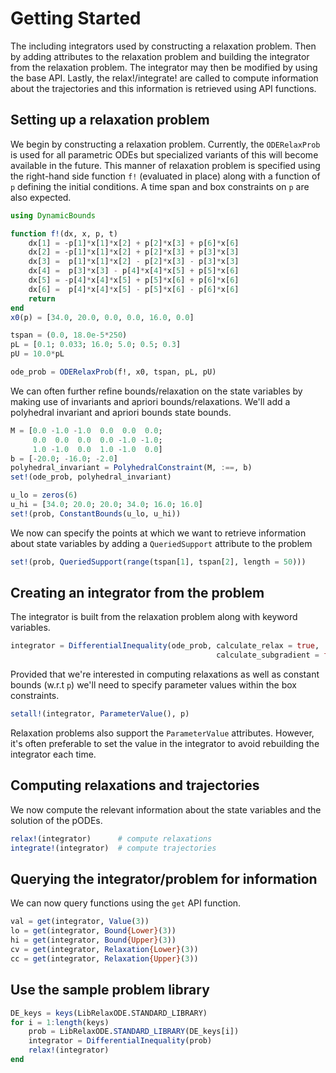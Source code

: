 # Getting Started

The including integrators used by constructing a relaxation problem.
Then by adding attributes to the relaxation problem and building
the integrator from the relaxation problem. The integrator may then
be modified by using the base API. Lastly, the relax!/integrate!
are called to compute information about the trajectories and this
information is retrieved using API functions.

## Setting up a relaxation problem

We begin by constructing a relaxation problem. Currently, the
`ODERelaxProb` is used for all parametric ODEs but specialized
variants of this will become available in the future. This
manner of relaxation problem is specified using the right-hand
side function `f!` (evaluated in place) along with a function
of `p` defining the initial conditions. A time span and box
constraints on `p` are also expected.

```julia
using DynamicBounds

function f!(dx, x, p, t)
    dx[1] = -p[1]*x[1]*x[2] + p[2]*x[3] + p[6]*x[6]
    dx[2] = -p[1]*x[1]*x[2] + p[2]*x[3] + p[3]*x[3]
    dx[3] =  p[1]*x[1]*x[2] - p[2]*x[3] - p[3]*x[3]
    dx[4] =  p[3]*x[3] - p[4]*x[4]*x[5] + p[5]*x[6]
    dx[5] = -p[4]*x[4]*x[5] + p[5]*x[6] + p[6]*x[6]
    dx[6] =  p[4]*x[4]*x[5] - p[5]*x[6] - p[6]*x[6]
    return
end
x0(p) = [34.0, 20.0, 0.0, 0.0, 16.0, 0.0]

tspan = (0.0, 18.0e-5*250)
pL = [0.1; 0.033; 16.0; 5.0; 0.5; 0.3]
pU = 10.0*pL

ode_prob = ODERelaxProb(f!, x0, tspan, pL, pU)
```

We can often further refine bounds/relaxation on the state variables
by making use of invariants and apriori bounds/relaxations. We'll
add a polyhedral invariant and apriori bounds state bounds.

```julia
M = [0.0 -1.0 -1.0  0.0  0.0  0.0;
     0.0  0.0  0.0  0.0 -1.0 -1.0;
     1.0 -1.0  0.0  1.0 -1.0  0.0]
b = [-20.0; -16.0; -2.0]
polyhedral_invariant = PolyhedralConstraint(M, :==, b)
set!(ode_prob, polyhedral_invariant)

u_lo = zeros(6)
u_hi = [34.0; 20.0; 20.0; 34.0; 16.0; 16.0]
set!(prob, ConstantBounds(u_lo, u_hi))
```

We now can specify the points at which we want to retrieve information
about state variables by adding a `QueriedSupport` attribute to the problem

```julia
set!(prob, QueriedSupport(range(tspan[1], tspan[2], length = 50)))
```

## Creating an integrator from the problem
The integrator is built from the relaxation problem along with keyword variables.

```julia
integrator = DifferentialInequality(ode_prob, calculate_relax = true,
                                              calculate_subgradient = false)
```

Provided that we're interested in computing relaxations as well as constant
bounds (w.r.t `p`) we'll need to specify parameter values within the box constraints.

```julia
setall!(integrator, ParameterValue(), p)
```

Relaxation problems also support the `ParameterValue` attributes. However, it's often
preferable to set the value in the integrator to avoid rebuilding the integrator each
time.

## Computing relaxations and trajectories

We now compute the relevant information about the state variables
and the solution of the pODEs.

```julia
relax!(integrator)      # compute relaxations
integrate!(integrator)  # compute trajectories
```

## Querying the integrator/problem for information

We can now query functions using the `get` API function.

```julia
val = get(integrator, Value(3))
lo = get(integrator, Bound{Lower}(3))
hi = get(integrator, Bound{Upper}(3))
cv = get(integrator, Relaxation{Lower}(3))
cc = get(integrator, Relaxation{Upper}(3))
```

## Use the sample problem library

```julia
DE_keys = keys(LibRelaxODE.STANDARD_LIBRARY)
for i = 1:length(keys)
    prob = LibRelaxODE.STANDARD_LIBRARY(DE_keys[i])
    integrator = DifferentialInequality(prob)
    relax!(integrator)
end
```
